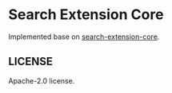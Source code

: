# Search Extension Core

Implemented base on [search-extension-core](https://github.com/huhu/search-extension-core).

## LICENSE
Apache-2.0 license.
